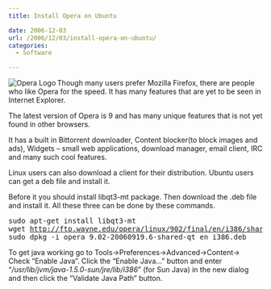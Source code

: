 ```yaml
---
title: Install Opera on Ubuntu

date: 2006-12-03
url: /2006/12/03/install-opera-on-ubuntu/
categories:
  - Software

---
```

<img align="left" alt="Opera Logo" id="image310" src="/uploads/2006/12/operalogo.jpg" />Though many users prefer Mozilla Firefox, there are people who like Opera for the speed. It has many features that are yet to be seen in Internet Explorer.

The latest version of Opera is 9 and has many unique features that is not yet found in other browsers.

It has a built in Bittorrent downloader, Content blocker(to block images and ads), Widgets &#8211; small web applications, download manager, email client, IRC and many such cool features.

Linux users can also download a client for their distribution. Ubuntu users can get a deb file and install it.

Before it you should install libqt3-mt package. Then download the .deb file and install it. All these three can be done by these commands.

<pre>sudo apt-get install libqt3-mt
wget <a rel="nofollow" title="http://ftp.wayne.edu/opera/linux/902/final/en/i386/shared/opera 9.02-20060919.6-shared-qt en i386.deb" class="external free" href="http://ftp.wayne.edu/opera/linux/902/final/en/i386/shared/opera_9.02-20060919.6-shared-qt_en_i386.deb">http://ftp.wayne.edu/opera/linux/902/final/en/i386/shared/opera_9.02-20060919.6-shared-qt_en_i386.deb</a>
sudo dpkg -i opera_9.02-20060919.6-shared-qt_en_i386.deb</pre>

To get java working go to Tools->Preferences->Advanced->Content-> Check &#8220;Enable Java&#8221;. Click the &#8220;Enable Java&#8230;&#8221; button and enter &#8220;_/usr/lib/jvm/java-1.5.0-sun/jre/lib/i386_&#8221; (for Sun Java) in the new dialog and then click the &#8220;Validate Java Path&#8221; button.
